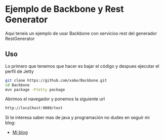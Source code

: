 Ejemplo de Backbone y Rest Generator
=============

Aqui teneis un ejemplo de usar Backbone con servicios rest del generador RestGenerator

Uso
--------------

Lo primero que tenemos que hacer es bajar el código y despues ejecutar el  perfil de Jetty


```sh 
git clone https://github.com/xabe/Backbone.git
cd Backbone
mvn package -PJetty package
```

Abrimos el navegador y ponemos la siguiente url


```sh 
http://localhost:9080/test
```


Si te interesa saber mas de java y programación no dudes en seguir mi blog:

* [Mi blog](http://tirandolineasdecodigo.blogspot.com.es/)

